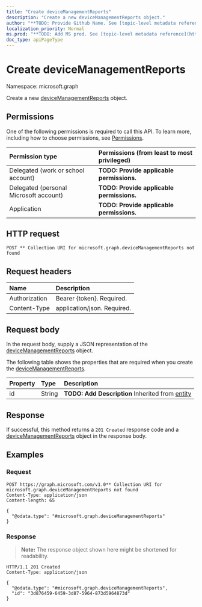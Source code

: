 ```yaml
---
title: "Create deviceManagementReports"
description: "Create a new deviceManagementReports object."
author: "**TODO: Provide Github Name. See [topic-level metadata reference](https://msgo.azurewebsites.net/add/document/guidelines/metadata.html#topic-level-metadata)**"
localization_priority: Normal
ms.prod: "**TODO: Add MS prod. See [topic-level metadata reference](https://msgo.azurewebsites.net/add/document/guidelines/metadata.html#topic-level-metadata)**"
doc_type: apiPageType
---
```


# Create deviceManagementReports
Namespace: microsoft.graph



Create a new [deviceManagementReports](../resources/intune-devicemanagementreports.md) object.

## Permissions
One of the following permissions is required to call this API. To learn more, including how to choose permissions, see [Permissions](/graph/permissions-reference).

|Permission type|Permissions (from least to most privileged)|
|:---|:---|
|Delegated (work or school account)|**TODO: Provide applicable permissions.**|
|Delegated (personal Microsoft account)|**TODO: Provide applicable permissions.**|
|Application|**TODO: Provide applicable permissions.**|

## HTTP request

<!-- {
  "blockType": "ignored"
}
-->
``` http
POST ** Collection URI for microsoft.graph.deviceManagementReports not found
```

## Request headers
|Name|Description|
|:---|:---|
|Authorization|Bearer {token}. Required.|
|Content-Type|application/json. Required.|

## Request body
In the request body, supply a JSON representation of the [deviceManagementReports](../resources/intune-devicemanagementreports.md) object.

The following table shows the properties that are required when you create the [deviceManagementReports](../resources/intune-devicemanagementreports.md).

|Property|Type|Description|
|:---|:---|:---|
|id|String|**TODO: Add Description** Inherited from [entity](../resources/entity.md)|



## Response

If successful, this method returns a `201 Created` response code and a [deviceManagementReports](../resources/intune-devicemanagementreports.md) object in the response body.

## Examples

### Request
<!-- {
  "blockType": "request",
  "name": "create_devicemanagementreports_from_"
}
-->
``` http
POST https://graph.microsoft.com/v1.0** Collection URI for microsoft.graph.deviceManagementReports not found
Content-Type: application/json
Content-length: 65

{
  "@odata.type": "#microsoft.graph.deviceManagementReports"
}
```


### Response
>**Note:** The response object shown here might be shortened for readability.
<!-- {
  "blockType": "response",
  "truncated": true,
  "@odata.type": "microsoft.graph.deviceManagementReports"
}
-->
``` http
HTTP/1.1 201 Created
Content-Type: application/json

{
  "@odata.type": "#microsoft.graph.deviceManagementReports",
  "id": "3d876459-6459-3d87-5964-873d5964873d"
}
```

